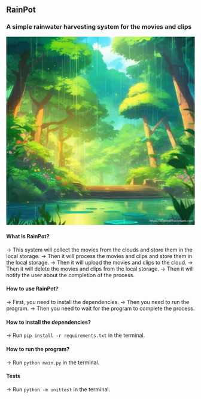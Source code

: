 ## RainPot
### A simple rainwater harvesting system for the movies and clips
![RainPot](./static/illustration.webp)
#### What is RainPot?

-> This system will collect the movies from the clouds and store them in the local storage.
-> Then it will process the movies and clips and store them in the local storage.
-> Then it will upload the movies and clips to the cloud.
-> Then it will delete the movies and clips from the local storage.
-> Then it will notify the user about the completion of the process.

#### How to use RainPot?

-> First, you need to install the dependencies.
-> Then you need to run the program.
-> Then you need to wait for the program to complete the process.

#### How to install the dependencies?

-> Run `pip install -r requirements.txt` in the terminal.


#### How to run the program?

-> Run `python main.py` in the terminal.


#### Tests

-> Run `python -m unittest` in the terminal.
